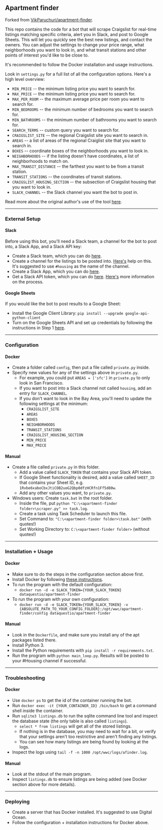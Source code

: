 ## Apartment finder

Forked from [VikParuchuri/apartment-finder](https://github.com/VikParuchuri/apartment-finder).

This repo contains the code for a bot that will scrape Craigslist for real-time listings matching specific criteria, alert you in Slack, and post to Google Sheets.  This will let you quickly see the best new listings, and contact the owners.  You can adjust the settings to change your price range, what neighborhoods you want to look in, and what transit stations and other points of interest you'd like to be close to.

It's recommended to follow the Docker installation and usage instructions.

Look in `settings.py` for a full list of all the configuration options.  Here's a high level overview:

* `MIN_PRICE` -- the minimum listing price you want to search for.
* `MAX_PRICE` -- the minimum listing price you want to search for.
* `MAX_PER_ROOM` -- the maximum average price per room you want to search for.
* `MIN_BEDROOMS` -- the minimum number of bedrooms you want to search for.
* `MIN_BATHROOMS` -- the minimum number of bathrooms you want to search for.
* `SEARCH_TERMS` -- custom query you want to search for.
* `CRAIGSLIST_SITE` -- the regional Craigslist site you want to search in.
* `AREAS` -- a list of areas of the regional Craiglist site that you want to search in.
* `BOXES` -- coordinate boxes of the neighborhoods you want to look in.
* `NEIGHBORHOODS` -- if the listing doesn't have coordinates, a list of neighborhoods to match on.
* `MAX_TRANSIT_DISTANCE` -- the farthest you want to be from a transit station.
* `TRANSIT_STATIONS` -- the coordinates of transit stations.
* `CRAIGSLIST_HOUSING_SECTION` -- the subsection of Craigslist housing that you want to look in.
* `SLACK_CHANNEL` -- the Slack channel you want the bot to post in.

Read more about the original author's use of the tool [here](https://www.dataquest.io/blog/apartment-finding-slackbot/).

--------------------
### External Setup

#### Slack

Before using this bot, you'll need a Slack team, a channel for the bot to post into, a Slack App, and a Slack API key:

* Create a Slack team, which you can do [here](https://slack.com/create#email).  
* Create a channel for the listings to be posted into.  [Here's](https://get.slack.help/hc/en-us/articles/201402297-Creating-a-channel) help on this.  It's suggested to use `#housing` as the name of the channel.
* Create a Slack App, which you can do [here](https://api.slack.com/apps/new).
* Get a Slack API token, which you can do [here](https://api.slack.com/docs/oauth-test-tokens).  [Here's](https://get.slack.help/hc/en-us/articles/215770388-Creating-and-regenerating-API-tokens) more information on the process.

#### Google Sheets

If you would like the bot to post results to a Google Sheet:

* Install the Google Client Library: `pip install --upgrade google-api-python-client`
* Turn on the Google Sheets API and set up credentials by following the instructions in Step 1 [here](https://developers.google.com/sheets/api/quickstart/python).

--------------------
### Configuration

#### Docker

* Create a folder called `config`, then put a file called `private.py` inside.
* Specify new values for any of the settings above in `private.py`.
    * For example, you could put `AREAS = ['sfc']` in `private.py` to only look in San Francisco.
    * If you want to post into a Slack channel not called `housing`, add an entry for `SLACK_CHANNEL`.
    * If you don't want to look in the Bay Area, you'll need to update the following settings at the minimum:
        * `CRAIGSLIST_SITE`
        * `AREAS`
        * `BOXES`
        * `NEIGHBORHOODS`
        * `TRANSIT_STATIONS`
        * `CRAIGSLIST_HOUSING_SECTION`
        * `MIN_PRICE`
        * `MAX_PRICE`

#### Manual

* Create a file called `private.py` in this folder.
    * Add a value called `SLACK_TOKEN` that contains your Slack API token.
    * If Google Sheet functionality is desired, add a value called `SHEET_ID` that contains your Sheet ID, e.g. `1Rvbe6xaboCbxJtiCOB2uoG2Qbp0dfzHCRfn1Ff5d80w`.
    * Add any other values you want, to `private.py`.
* Windows users: Create `task.bat` in the root folder.
    * Inside the file, put `python "C:\<apartment-finder folder>\scraper.py" >> task.log`.
    * Create a task using Task Scheduler to launch this file.
    * Set Command to: `"C:\<apartment-finder folder>\task.bat"` (with quotes!)
    * Set Working Directory to: `C:\<apartment-finder folder>` (without quotes!)

--------------------
### Installation + Usage

#### Docker

* Make sure to do the steps in the configuration section above first.
* Install Docker by following [these instructions](https://docs.docker.com/engine/installation/).
* To run the program with the default configuration:
    * `docker run -d -e SLACK_TOKEN={YOUR_SLACK_TOKEN} dataquestio/apartment-finder`
* To run the program with your own configuration:
    * `docker run -d -e SLACK_TOKEN={YOUR_SLACK_TOKEN} -v {ABSOLUTE_PATH_TO_YOUR_CONFIG_FOLDER}:/opt/wwc/apartment-finder/config dataquestio/apartment-finder`
    
#### Manual

* Look in the `Dockerfile`, and make sure you install any of the apt packages listed there.
* Install Python 3.
* Install the Python requirements with `pip install -r requirements.txt`.
* Run the program with `python main_loop.py`. Results will be posted to your #Housing channel if successful.

---------------------
### Troubleshooting

#### Docker

* Use `docker ps` to get the id of the container running the bot.
* Run `docker exec -it {YOUR_CONTAINER_ID} /bin/bash` to get a command shell inside the container.
* Run `sqlite3 listings.db` to run the sqlite command line tool and inspect the database state (the only table is also called `listings`).
    * `select * from listings` will get all of the stored listings.
    * If nothing is in the database, you may need to wait for a bit, or verify that your settings aren't too restrictive and aren't finding any listings.
    * You can see how many listings are being found by looking at the logs.
* Inspect the logs using `tail -f -n 1000 /opt/wwc/logs/afinder.log`.

#### Manual

* Look at the stdout of the main program.
* Inspect `listings.db` to ensure listings are being added (see Docker section above for more details).

---------------------
### Deploying

* Create a server that has Docker installed.  It's suggested to use Digital Ocean.
* Follow the configuration + installation instructions for Docker above.
